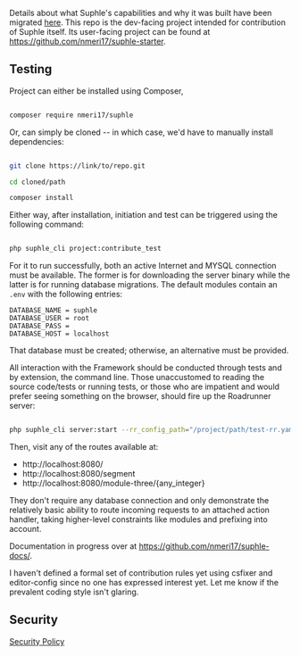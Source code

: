 Details about what Suphle's capabilities and why it was built have been migrated [here](https://dev.to/mmayboy_/introducing-suphle-the-tale-of-a-modern-php-framework-54i9). This repo is the dev-facing project intended for contribution of Suphle itself. Its user-facing project can be found at https://github.com/nmeri17/suphle-starter.

## Testing

Project can either be installed using Composer,

```bash

composer require nmeri17/suphle
```

Or, can simply be cloned -- in which case, we'd have to manually install dependencies:

```bash

git clone https://link/to/repo.git

cd cloned/path

composer install
```

Either way, after installation, initiation and test can be triggered using the following command:

```bash

php suphle_cli project:contribute_test
```

For it to run successfully, both an active Internet and MYSQL connection must be available. The former is for downloading the server binary while the latter is for running database migrations. The default modules contain an `.env` with the following entries:

```
DATABASE_NAME = suphle
DATABASE_USER = root
DATABASE_PASS = 
DATABASE_HOST = localhost
```

That database must be created; otherwise, an alternative must be provided.

All interaction with the Framework should be conducted through tests and by extension, the command line. Those unaccustomed to reading the source code/tests or running tests, or those who are impatient and would prefer seeing something on the browser, should fire up the Roadrunner server:

```bash

php suphle_cli server:start --rr_config_path="/project/path/test-rr.yaml" --insane
```

Then, visit any of the routes available at:

- http://localhost:8080/
- http://localhost:8080/segment
- http://localhost:8080/module-three/{any_integer}

They don't require any database connection and only demonstrate the relatively basic ability to route incoming requests to an attached action handler, taking higher-level constraints like modules and prefixing into account.

Documentation in progress over at https://github.com/nmeri17/suphle-docs/.

I haven't defined a formal set of contribution rules yet using csfixer and editor-config since no one has expressed interest yet. Let me know if the prevalent coding style isn't glaring.

## Security

[Security Policy](SECURITY.md)